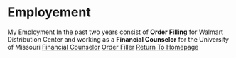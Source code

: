 # Employement
My Employment In the past two years consist of **Order Filling** for Walmart Distribution Center and working as a **Financial Counselor** for the University of Missouri
[Financial Counselor](https://financialsuccess.missouri.edu/)
[Order Filler](https://careers.walmart.com/distribution-centers-and-drivers/distribution-centers)
[Return To Homepage](./README.md)